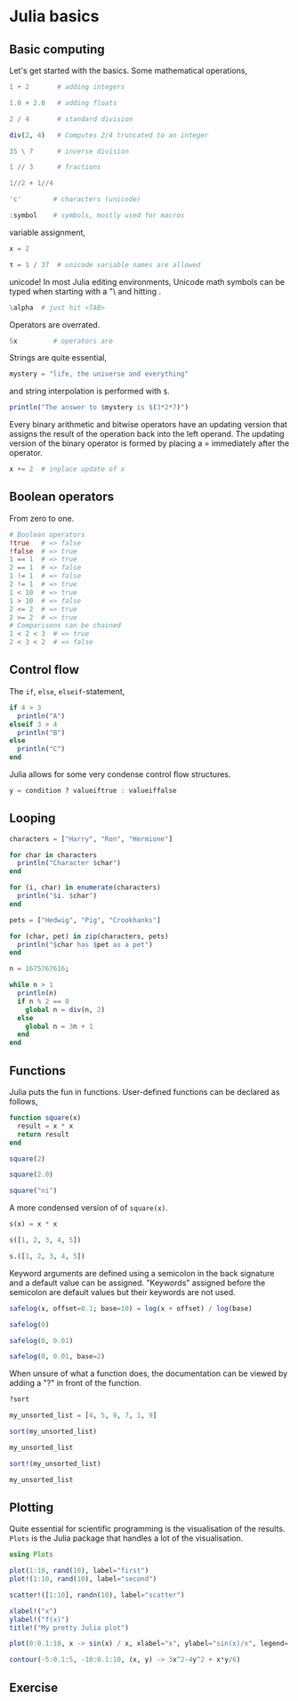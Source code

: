 # Julia basics

## Basic computing
Let's get started with the basics. Some mathematical operations, 

```julia
1 + 2       # adding integers

1.0 + 2.0   # adding floats

2 / 4       # standard division

div(2, 4)   # Computes 2/4 truncated to an integer

35 \ 7      # inverse division 

1 // 3      # fractions

1//2 + 1//4 

'c'        # characters (unicode)

:symbol    # symbols, mostly used for macros
```

variable assignment,

```julia
x = 2

τ = 1 / 37  # unicode variable names are allowed
```

unicode! In most Julia editing environments, Unicode math symbols can be typed when starting with a "\ and hitting <TAB>.

```julia
\alpha  # just hit <TAB>

```

Operators are overrated.

```julia
5x         # operators are 
```

Strings are quite essential,

```julia
mystery = "life, the universe and everything"
```

and string interpolation is performed with `$`.


```julia
println("The answer to $mystery is $(3*2*7)")
```

Every binary arithmetic and bitwise operators have an updating version that assigns the result of the operation back into the left operand. The updating version of the binary operator is formed by placing a = immediately after the operator.

```julia
x += 2  # inplace update of x
```

## Boolean operators
From zero to one.

```julia
# Boolean operators
!true   # => false
!false  # => true
1 == 1  # => true
2 == 1  # => false
1 != 1  # => false
2 != 1  # => true
1 < 10  # => true
1 > 10  # => false
2 <= 2  # => true
2 >= 2  # => true
# Comparisons can be chained
1 < 2 < 3  # => true
2 < 3 < 2  # => false
```

## Control flow
The `if`, `else`, `elseif`-statement,

```julia
if 4 > 3
  println("A")
elseif 3 > 4
  println("B")
else
  println("C")
end
```

Julia allows for some very condense control flow structures.
```julia
y = condition ? valueiftrue : valueiffalse
```

## Looping
```julia
characters = ["Harry", "Ron", "Hermione"]

for char in characters
  println("Character $char")
end

for (i, char) in enumerate(characters)
  println("$i. $char")
end

pets = ["Hedwig", "Pig", "Crookhanks"]

for (char, pet) in zip(characters, pets)
  println("$char has $pet as a pet")
end
```

```julia
n = 1675767616;

while n > 1
  println(n)
  if n % 2 == 0
    global n = div(n, 2)
  else
    global n = 3n + 1
  end
end
```

## Functions
Julia puts the fun in functions. User-defined functions can be declared as follows,

```julia
function square(x)
  result = x * x
  return result
end

square(2)

square(2.0)

square("ni")
```

A more condensed version of of `square(x)`.

```julia
s(x) = x * x
```

```julia
s([1, 2, 3, 4, 5])

s.([1, 2, 3, 4, 5])
```

Keyword arguments are defined using a semicolon in the back signature and a default value can be assigned. "Keywords" assigned before the semicolon are default values but their keywords are not used.  

```julia
safelog(x, offset=0.1; base=10) = log(x + offset) / log(base)

safelog(0)

safelog(0, 0.01)

safelog(0, 0.01, base=2)
```

When unsure of what a function does, the documentation can be viewed by adding a "?" in front of the function. 

```julia
?sort
```

```julia
my_unsorted_list = [4, 5, 9, 7, 1, 9]

sort(my_unsorted_list)

my_unsorted_list

sort!(my_unsorted_list)

my_unsorted_list
```

## Plotting
Quite essential for scientific programming is the visualisation of the results. `Plots` is the Julia package that handles a lot of the visualisation.

```julia
using Plots

plot(1:10, rand(10), label="first")
plot!(1:10, rand(10), label="second")

scatter!([1:10], randn(10), label="scatter")

xlabel!("x")
ylabel!("f(x)")
title!("My pretty Julia plot")

plot(0:0.1:10, x -> sin(x) / x, xlabel="x", ylabel="sin(x)/x", legend=:none)

contour(-5:0.1:5, -10:0.1:10, (x, y) -> 3x^2-4y^2 + x*y/6)
```

## Exercise
